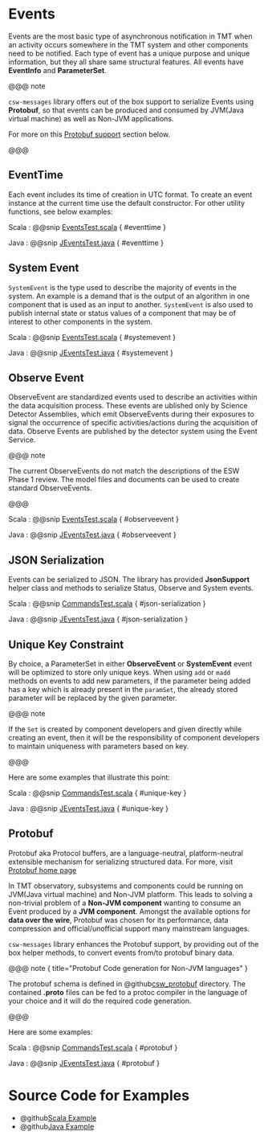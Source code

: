 # Events

Events are the most basic type of asynchronous notification in TMT when an activity occurs 
somewhere in the TMT system and other components need to be notified. Each type of event has a unique 
purpose and unique information, but they all share same structural features. 
All events have **EventInfo** and **ParameterSet**.

@@@ note

`csw-messages` library offers out of the box support to serialize Events using **Protobuf**, so that events can be produced and 
consumed by JVM(Java virtual machine) as well as Non-JVM applications.

For more on this [Protobuf support](events.html#protobuf) section below.

@@@

## EventTime
Each event includes its time of creation in UTC format. 
To create an event instance at the current time use the default constructor. For other utility functions, see below examples:

Scala
:   @@snip [EventsTest.scala](../../../../examples/src/test/scala/example/messages/EventsTest.scala) { #eventtime }

Java
:   @@snip [JEventsTest.java](../../../../examples/src/test/java/example/messages/JEventsTest.java) { #eventtime }
   
## System Event

`SystemEvent` is the type used to describe the majority of events in the system. An example is a demand that is 
the output of an algorithm in one component that is used as an input to another. `SystemEvent` is also used 
to publish internal state or status values of a component that may be of interest to other components in the system.

Scala
:   @@snip [EventsTest.scala](../../../../examples/src/test/scala/example/messages/EventsTest.scala) { #systemevent }

Java
:   @@snip [JEventsTest.java](../../../../examples/src/test/java/example/messages/JEventsTest.java) { #systemevent }

## Observe Event

ObserveEvent are standardized events used to describe an activities within the data acquisition process. 
These events are ublished only by Science Detector Assemblies, which emit ObserveEvents during their exposures 
to signal the occurrence of specific activities/actions during the acquisition of data. 
Observe Events are published by the detector system using the Event Service.

@@@ note

The current ObserveEvents do not match the descriptions of the ESW Phase 1 review. The model files and documents
can be used to create standard ObserveEvents.

@@@

Scala
:   @@snip [EventsTest.scala](../../../../examples/src/test/scala/example/messages/EventsTest.scala) { #observeevent }

Java
:   @@snip [JEventsTest.java](../../../../examples/src/test/java/example/messages/JEventsTest.java) { #observeevent }



## JSON Serialization
Events can be serialized to JSON. The library has provided **JsonSupport** helper class and methods to serialize Status, Observe and System events.

Scala
:   @@snip [CommandsTest.scala](../../../../examples/src/test/scala/example/messages/EventsTest.scala) { #json-serialization }

Java
:   @@snip [JEventsTest.java](../../../../examples/src/test/java/example/messages/JEventsTest.java) { #json-serialization }

## Unique Key Constraint

By choice, a ParameterSet in either **ObserveEvent** or **SystemEvent** event will be optimized to store only unique keys. 
When using `add` or `madd` methods on events to add new parameters, if the parameter being added has a key which is already present in the `paramSet`,
the already stored parameter will be replaced by the given parameter. 
 
@@@ note

If the `Set` is created by component developers and given directly while creating an event, then it will be the responsibility of component developers to maintain uniqueness with
parameters based on key.

@@@    

Here are some examples that illustrate this point:

Scala
:   @@snip [CommandsTest.scala](../../../../examples/src/test/scala/example/messages/EventsTest.scala) { #unique-key }

Java
:   @@snip [JEventsTest.java](../../../../examples/src/test/java/example/messages/JEventsTest.java) { #unique-key }

## Protobuf

Protobuf aka Protocol buffers, are a language-neutral, platform-neutral extensible mechanism for serializing structured data. For more, visit [Protobuf home page](https://developers.google.com/protocol-buffers/)

In TMT observatory, subsystems and components could be running on JVM(Java virtual machine) and Non-JVM platform. This leads to solving a non-trivial problem of a **Non-JVM component** wanting to consume an Event produced by a **JVM component**. Amongst the available options for **data over the wire**, Protobuf was chosen for its performance, data compression and official/unofficial support many mainstream languages.      

`csw-messages` library enhances the Protobuf support, by providing out of the box helper methods, to convert events from/to protobuf binary data.

@@@ note { title="Protobuf Code generation for Non-JVM languages" }

The protobuf schema is defined in @github[csw_protobuf](/csw-messages/src/main/protobuf/csw_protobuf/) directory. The contained **.proto** files can be fed to a protoc compiler in the language of your choice and it will do the required code generation. 

@@@

Here are some examples:

Scala
:   @@snip [CommandsTest.scala](../../../../examples/src/test/scala/example/messages/EventsTest.scala) { #protobuf }

Java
:   @@snip [JEventsTest.java](../../../../examples/src/test/java/example/messages/JEventsTest.java) { #protobuf }

# Source Code for Examples

* @github[Scala Example](/examples/src/test/scala/example/messages/EventsTest.scala)
* @github[Java Example](/examples/src/test/java/example/messages/JEventsTest.java)
